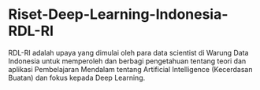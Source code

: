 # Riset-Deep-Learning-Indonesia-RDL-RI
RDL-RI adalah upaya yang dimulai oleh para data scientist di Warung Data Indonesia untuk memperoleh dan berbagi pengetahuan tentang teori dan aplikasi Pembelajaran Mendalam tentang Artificial Intelligence (Kecerdasan Buatan) dan fokus kepada Deep Learning.
